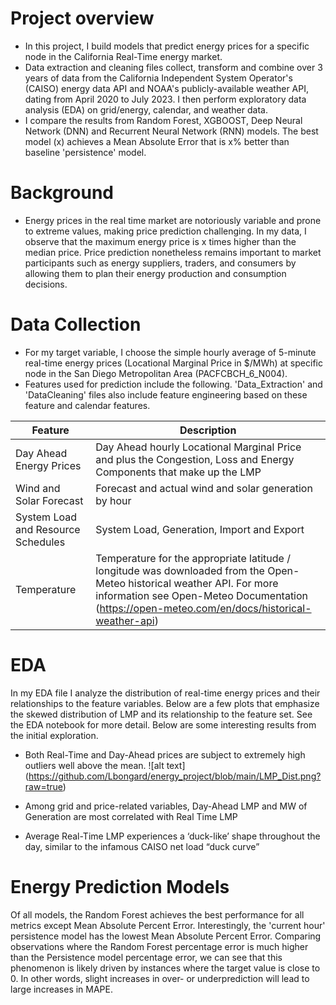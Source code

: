 # Project overview

- In this project, I build models that predict energy prices for a specific node in the California Real-Time energy market. 
- Data extraction and cleaning files collect, transform and combine over 3 years of data from the California Independent System Operator's (CAISO) energy data API and NOAA's publicly-available weather API, dating from April 2020 to July 2023. I then perform exploratory data analysis (EDA) on grid/energy, calendar, and weather data.
- I compare the results from Random Forest, XGBOOST, Deep Neural Network (DNN) and Recurrent Neural Network (RNN) models. The best model (x) achieves a Mean Absolute Error that is x% better than baseline 'persistence' model.

# Background

- Energy prices in the real time market are notoriously variable and prone to extreme values, making price prediction challenging. In my data, I observe that the maximum energy price is x times higher than the median price. Price prediction nonetheless remains important to market participants such as energy suppliers, traders, and consumers by allowing them to plan their energy production and consumption decisions.

# Data Collection
- For my target variable, I choose the simple hourly average of 5-minute real-time energy prices (Locational Marginal Price in $/MWh) at specific node in the San Diego Metropolitan Area (PACFCBCH_6_N004). 
- Features used for prediction include the following. 'Data_Extraction' and 'DataCleaning' files also include feature engineering based on these feature and calendar features.

|Feature      |Description|
|-------------|-----------|
|Day Ahead Energy Prices|Day Ahead hourly Locational Marginal Price and plus the Congestion, Loss and Energy Components that make up the LMP|
|Wind and Solar Forecast|Forecast and actual wind and solar generation by hour|
|System Load and Resource Schedules|System Load, Generation, Import and Export|
|Temperature| Temperature for the appropriate latitude / longitude was downloaded from the Open-Meteo historical weather API. For more information see Open-Meteo Documentation (https://open-meteo.com/en/docs/historical-weather-api)|

# EDA
In my EDA file I analyze the distribution of real-time energy prices and their relationships to the feature variables. Below are a few plots that emphasize the skewed distribution of LMP and its relationship to the feature set. See the EDA notebook for more detail. Below are some interesting results from the initial exploration. 

- Both Real-Time and Day-Ahead prices are subject to extremely high outliers well above the mean.
![alt text] (https://github.com/Lbongard/energy_project/blob/main/LMP_Dist.png?raw=true)

- Among grid and price-related variables, Day-Ahead LMP and MW of Generation are most correlated with Real Time LMP

- Average Real-Time LMP experiences a ‘duck-like’ shape throughout the day, similar to the infamous CAISO net load “duck curve”

# Energy Prediction Models



Of all models, the Random Forest achieves the best performance for all metrics except Mean Absolute Percent Error. Interestingly, the 'current hour' persistence model has the lowest Mean Absolute Percent Error. Comparing observations where the Random Forest percentage error is much higher than the Persistence model percentage error, we can see that this phenomenon is likely driven by instances where the target value is close to 0. In other words, slight increases in over- or underprediction will lead to large increases in MAPE.